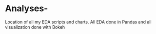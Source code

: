 # Analyses-

Location of all my EDA scripts and charts.
All EDA done in Pandas 
and all visualization done with Bokeh
